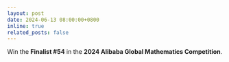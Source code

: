 ```yaml
---
layout: post
date: 2024-06-13 08:00:00+0800
inline: true
related_posts: false
---
```


Win the **Finalist #54** in the **2024 Alibaba Global Mathematics Competition**.
